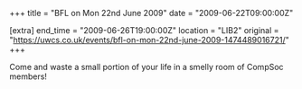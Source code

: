 +++
title = "BFL on Mon 22nd June 2009"
date = "2009-06-22T09:00:00Z"

[extra]
end_time = "2009-06-26T19:00:00Z"
location = "LIB2"
original = "https://uwcs.co.uk/events/bfl-on-mon-22nd-june-2009-1474489016721/"
+++

Come and waste a small portion of your life in a smelly room of CompSoc members\!

